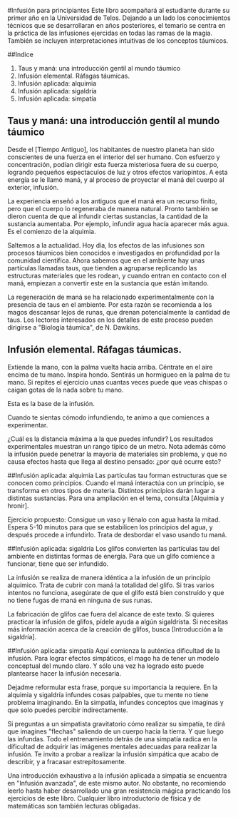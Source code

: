 #Infusión para principiantes
Este libro acompañará al estudiante durante su primer año en la Universidad de Telos. Dejando a un lado los conocimientos técnicos que se desarrollaran en años posteriores, el temario se centra en la práctica de las infusiones ejercidas en todas las ramas de la magia. También se incluyen interpretaciones intuitivas de los conceptos táumicos.

##Indice
1. Taus y maná: una introducción gentil al mundo táumico
2. Infusión elemental. Ráfagas táumicas.
3. Infusión aplicada: alquimia
4. Infusión aplicada: sigaldría
5. Infusión aplicada: simpatía

## Taus y maná: una introducción gentil al mundo táumico
Desde el [Tiempo Antiguo], los habitantes de nuestro planeta han sido conscientes de una fuerza en el interior del ser humano. Con esfuerzo y concentración, podían dirigir esta fuerza misteriosa fuera de su cuerpo, logrando pequeños espectaculos de luz y otros efectos variopintos. A esta energía se le llamó maná, y al proceso de proyectar el maná del cuerpo al exterior, infusión.

La experiencia enseñó a los antiguos que el maná era un recurso finito, pero que el cuerpo lo regeneraba de manera natural. Pronto también se dieron cuenta de que al infundir ciertas sustancias, la cantidad de la sustancia aumentaba. Por ejemplo, infundir agua hacía aparecer más agua. Es el comienzo de la alquimia.

Saltemos a la actualidad. Hoy día, los efectos de las infusiones son procesos táumicos bien conocidos e investigados en profundidad por la comunidad científica. Ahora sabemos que en el ambiente hay unas partículas llamadas taus, que tienden a agruparse replicando las estructuras materiales que les rodean, y cuando entran en contacto con el maná, empiezan a convertir este en la sustancia que están imitando.

La regeneración de maná se ha relacionado experimentalmente con la presencia de taus en el ambiente. Por esta razón se recomienda a los magos descansar lejos de runas, que drenan potencialmente la cantidad de taus. Los lectores interesados en los detalles de este proceso pueden dirigirse a "Biología táumica", de N. Dawkins.

## Infusión elemental. Ráfagas táumicas.
Extiende la mano, con la palma vuelta hacia arriba. Céntrate en el aire encima de tu mano. Inspira hondo.
Sentirás un hormigueo en la palma de tu mano. Si repites el ejercicio unas cuantas veces puede que veas chispas o caigan gotas de la nada sobre tu mano.

Esta es la base de la infusión.

Cuando te sientas cómodo infundiendo, te animo a que comiences a experimentar.

¿Cuál es la distancia máxima a la que puedes infundir? Los resultados experimentales muestran un rango típico de un metro.
Nota además cómo la infusión puede penetrar la mayoría de materiales sin problema, y que no causa efectos hasta que llega al destino pensado: ¿por qué ocurre esto?

##Infusión aplicada: alquimia
Las partículas tau forman estructuras que se conocen como principios. Cuando el maná interactúa con un principio, se transforma en otros tipos de materia. Distintos principios darán lugar a distintas sustancias. Para una ampliación en el tema, consulta [Alquimia y hronir].

Ejercicio propuesto: Consigue un vaso y llénalo con agua hasta la mitad. Espera 5-10 minutos para que se estabilicen los principios del agua, y después procede a infundirlo. Trata de desbordar el vaso usando tu maná.

##Infusión aplicada: sigaldría
Los glifos convierten las partículas tau del ambiente en distintas formas de energía. Para que un glifo comience a funcionar, tiene que ser infundido.

La infusión se realiza de manera idéntica a la infusión de un principio alquímico. Trata de cubrir con maná la totalidad del glifo. Si tras varios intentos no funciona, asegúrate de que el glifo está bien construído y que no tiene fugas de maná en ninguna de sus runas.

La fabricación de glifos cae fuera del alcance de este texto. Si quieres practicar la infusión de glifos, pídele ayuda a algún sigaldrista. Si necesitas más información acerca de la creación de glifos, busca [Introducción a la sigaldría].

##Infusión aplicada: simpatía
Aquí comienza la auténtica dificultad de la infusión. Para lograr efectos simpáticos, el mago ha de tener un modelo conceptual del mundo claro. Y sólo una vez ha logrado esto puede plantearse hacer la infusión necesaria.

Dejadme reformular esta frase, porque su importancia la requiere. En la alquimia y sigaldría infundes cosas palpables, que tu mente no tiene problema imaginando. En la simpatía, infundes conceptos que imaginas y que solo puedes percibir indirectamente.

Si preguntas a un simpatista gravitatorio cómo realizar su simpatía, te dirá que imagines "flechas" saliendo de un cuerpo hacia la tierra. Y que luego las infundas. Todo el entrenamiento detrás de una simpatía radica en la dificultad de adquirir las imágenes mentales adecuadas para realizar la infusión. Te invito a probar a realizar la infusión simpática que acabo de describir, y a fracasar estrepitosamente.

Una introducción exhaustiva a la infusión aplicada a simpatía se encuentra en "Infusión avanzada", de este mismo autor. No obstante, no recomiendo leerlo hasta haber desarrollado una gran resistencia mágica practicando los ejercicios de este libro. Cualquier libro introductorio de física y de matemáticas son también lecturas obligadas.
